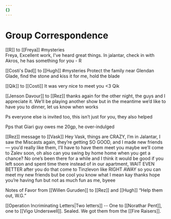 ```yaml
---
{}
---
```

#  Group Correspondence

[[R]] to [[Freya]]  #mysteries  
Freya, Excellent work, I've heard great things. In jalantar, check in with Akros, he has something for you - R

[[Costi's Dad]] to [[Hugh]] #mysteries
Protect the family near Glendan Glade, find the stone and kiss it for me, hold the blade

[[Qik]] to [[Costi]]
It was very nice to meet you <3 Qik

[[Jenson Davour]] to [[Rez]]
thanks again for the other night, the guys and I appreciate it. We’ll be playing another show but in the meantime we’d like to have you to dinner, let us know when works

Ps everyone else is invited too, this isn’t just for you, they also helped

Pps that Giari guy owes me 20gp, he over-indulged 

[[Rez]] message to [[Vask]]
Hey Vask, things are CRAZY, I’m in Jalantar, I saw the Miscasts again, they’re getting SO GOOD, and I made new friends — you’d really like them, I’ll have to have them meet you maybe we’ll come to Zalev soon, oh also can you swing by home home when you get a chance? No one’s been there for a while and I think it would be good if you left soon and spent time there instead of in our apartment, WAIT EVEN BETTER after you do that come to Tinzlevon like RIGHT AWAY so you can meet my new friends but be cool you know what I mean kay thanks hope you’re having fun but not as much fun as me, byeee

Notes of Favor from [[Willen Guruden]] to [[Rez]] and [[Hugh]]
“Help them out, W.G.”

[[Operation Incriminating Letters|Two letters]] -- One to [[Norathar Pent]], one to [[Vigo Underswell]]. Sealed. We got them from the [[Fire Raisers]]. 